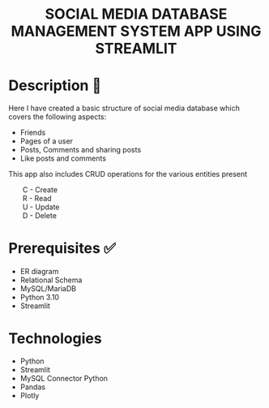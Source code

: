 <h1 align="center">
    SOCIAL MEDIA DATABASE MANAGEMENT SYSTEM APP USING STREAMLIT
</h1>

# Description 📜

Here I have created a basic structure of social media database which covers the following aspects:   
<ul>
    <li>Friends</li>
    <li>Pages of a user</li>
    <li>Posts, Comments and sharing posts</li>
    <li>Like posts and comments</li>
</ul>

This app also includes CRUD operations for the various entities present

&emsp;&emsp;C - Create</br>
&emsp;&emsp;R - Read</br>
&emsp;&emsp;U - Update</br>
&emsp;&emsp;D - Delete</br>


# Prerequisites ✅

<ul>
    <li>ER diagram</li>
    <li>Relational Schema</li>
    <li>MySQL/MariaDB</li>
    <li>Python 3.10</li>
    <li>Streamlit</li>
</ul>

# Technologies
<ul>
    <li>Python</li>
    <li>Streamlit</li>
    <li>MySQL Connector Python</li>
    <li>Pandas</li>
    <li>Plotly</li>
</ul>
        
